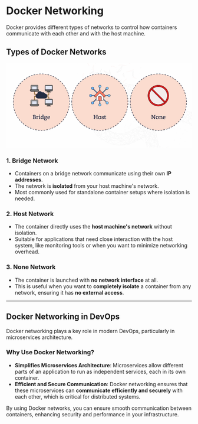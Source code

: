 # Docker Networking

Docker provides different types of networks to control how containers communicate with each other and with the host machine.

## Types of Docker Networks

![alt text](image.png)

### 1. Bridge Network
- Containers on a bridge network communicate using their own **IP addresses**.
- The network is **isolated** from your host machine's network.
- Most commonly used for standalone container setups where isolation is needed.

### 2. Host Network
- The container directly uses the **host machine's network** without isolation.
- Suitable for applications that need close interaction with the host system, like monitoring tools or when you want to minimize networking overhead.

### 3. None Network
- The container is launched with **no network interface** at all.
- This is useful when you want to **completely isolate** a container from any network, ensuring it has **no external access**.

---

## Docker Networking in DevOps

Docker networking plays a key role in modern DevOps, particularly in microservices architecture.

### Why Use Docker Networking?

- **Simplifies Microservices Architecture**: Microservices allow different parts of an application to run as independent services, each in its own container.
- **Efficient and Secure Communication**: Docker networking ensures that these microservices can **communicate efficiently and securely** with each other, which is critical for distributed systems.

By using Docker networks, you can ensure smooth communication between containers, enhancing security and performance in your infrastructure.
